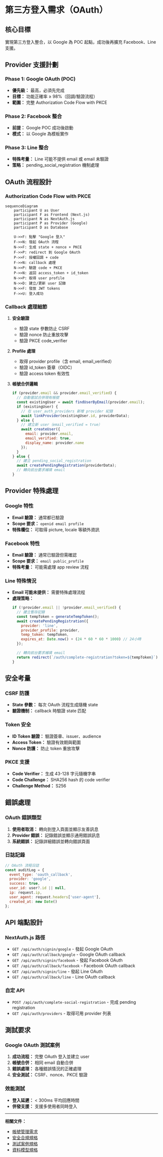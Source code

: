 # 第三方登入需求（OAuth）

## 核心目標

實現第三方登入整合，以 Google 為 POC 起點，成功後再擴充 Facebook、Line 支援。

## Provider 支援計劃

### Phase 1: Google OAuth (POC)
- **優先級：** 最高，必須先完成
- **目標：** 功能正確率 ≥ 98%（回調/驗證流程）
- **範圍：** 完整 Authorization Code Flow with PKCE

### Phase 2: Facebook 整合
- **前提：** Google POC 成功後啟動
- **模式：** 以 Google 為模板實作

### Phase 3: Line 整合  
- **特殊考量：** Line 可能不提供 email 或 email 未驗證
- **策略：** pending_social_registration 機制處理

## OAuth 流程設計

### Authorization Code Flow with PKCE

```mermaid
sequenceDiagram
    participant U as User
    participant F as Frontend (Next.js)
    participant N as NextAuth.js
    participant P as Provider (Google)
    participant D as Database

    U->>F: 點擊 "Google 登入"
    F->>N: 發起 OAuth 流程
    N->>F: 生成 state + nonce + PKCE
    F->>P: redirect 到 Google OAuth
    P->>F: 授權回調 + code
    F->>N: callback 處理
    N->>P: 驗證 code + PKCE
    P->>N: 返回 access_token + id_token
    N->>P: 取得 user profile
    N->>D: 建立/更新 user 記錄
    N->>F: 發放 JWT tokens
    F->>U: 登入成功
```

### Callback 處理細節

1. **安全驗證**
   - 驗證 state 參數防止 CSRF
   - 驗證 nonce 防止重放攻擊
   - 驗證 PKCE code_verifier

2. **Profile 處理**
   - 取得 provider profile（含 email, email_verified）
   - 驗證 id_token 簽章（OIDC）
   - 驗證 access token 有效性

3. **帳號合併邏輯**
   ```javascript
   if (provider.email && provider.email_verified) {
     // 自動嘗試合併現有帳號
     const existingUser = await findUserByEmail(provider.email);
     if (existingUser) {
       // 在 user_auth_providers 新增 provider 紀錄
       await linkProvider(existingUser.id, providerData);
     } else {
       // 建立新 user（email_verified = true）
       await createUser({
         email: provider.email,
         email_verified: true,
         display_name: provider.name
       });
     }
   } else {
     // 建立 pending_social_registration
     await createPendingRegistration(providerData);
     // 轉向前台要求補填 email
   }
   ```

## Provider 特殊處理

### Google 特性
- **Email 驗證：** 通常都已驗證
- **Scope 要求：** `openid email profile`
- **特殊欄位：** 可取得 picture, locale 等額外資訊

### Facebook 特性
- **Email 驗證：** 通常已驗證但需確認
- **Scope 要求：** `email public_profile`
- **特殊考量：** 可能需處理 app review 流程

### Line 特殊情況
- **Email 可能未提供：** 需要特殊處理流程
- **處理策略：**
  ```javascript
  if (!provider.email || !provider.email_verified) {
    // 建立暫存記錄
    const tempToken = generateTempToken();
    await createPendingRegistration({
      provider: 'line',
      provider_profile: provider,
      temp_token: tempToken,
      expires_at: Date.now() + (24 * 60 * 60 * 1000) // 24小時
    });
    
    // 轉向前台要求補填 email
    return redirect(`/auth/complete-registration?token=${tempToken}`);
  }
  ```

## 安全考量

### CSRF 防護
- **State 參數：** 每次 OAuth 流程生成隨機 state
- **驗證機制：** callback 時驗證 state 匹配

### Token 安全
- **ID Token 驗證：** 驗證簽章、issuer、audience
- **Access Token：** 驗證有效期與範圍
- **Nonce 防護：** 防止 token 重放攻擊

### PKCE 支援
- **Code Verifier：** 生成 43-128 字元隨機字串
- **Code Challenge：** SHA256 hash 的 code verifier
- **Challenge Method：** S256

## 錯誤處理

### OAuth 錯誤類型
1. **使用者取消：** 轉向到登入頁面並顯示友善訊息
2. **Provider 錯誤：** 記錄錯誤並顯示通用錯誤訊息
3. **系統錯誤：** 記錄詳細錯誤並轉向錯誤頁面

### 日誌記錄
```javascript
// OAuth 流程日誌
const auditLog = {
  event_type: 'oauth_callback',
  provider: 'google',
  success: true,
  user_id: user?.id || null,
  ip: request.ip,
  user_agent: request.headers['user-agent'],
  created_at: new Date()
};
```

## API 端點設計

### NextAuth.js 路徑
- `GET /api/auth/signin/google` - 發起 Google OAuth
- `GET /api/auth/callback/google` - Google OAuth callback
- `GET /api/auth/signin/facebook` - 發起 Facebook OAuth  
- `GET /api/auth/callback/facebook` - Facebook OAuth callback
- `GET /api/auth/signin/line` - 發起 Line OAuth
- `GET /api/auth/callback/line` - Line OAuth callback

### 自定 API
- `POST /api/auth/complete-social-registration` - 完成 pending registration
- `GET /api/auth/providers` - 取得可用 provider 列表

## 測試要求

### Google OAuth 測試案例
1. **成功流程：** 完整 OAuth 登入並建立 user
2. **帳號合併：** 相同 email 自動合併
3. **錯誤處理：** 各種錯誤情況的正確處理
4. **安全測試：** CSRF、nonce、PKCE 驗證

### 效能測試
- **登入延遲：** < 300ms 平均回應時間
- **併發支援：** 支援多使用者同時登入

---

**相關文件：**
- [帳號管理需求](./account-management.md)
- [安全合規規格](./security-compliance.md)
- [測試案例規格](./test-cases.md)
- [資料模型規格](./data-models.md)